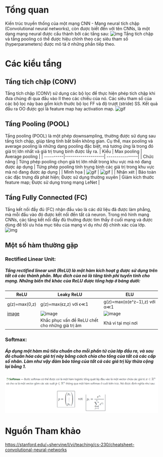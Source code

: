 # Tổng quan
Kiến trúc truyền thống của một mạng CNN - Mạng neural tích chập (Convolutional neural networks), còn được biết đến với tên CNNs, là một dạng mạng neural được cấu thành bởi các tầng sau:
![img](https://stanford.edu/~shervine/teaching/cs-230/illustrations/architecture-cnn-vi.jpeg?6b63c596f802c81d7cff2028ae6572ab)
Tầng tích chập và tầng pooling có thể được hiệu chỉnh theo các siêu tham số (hyperparameters) được mô tả ở những phần tiếp theo.
# Các kiểu tầng
## Tầng tích chập (CONV)
Tầng tích chập (CONV) sử dụng các bộ lọc để thực hiện phép tích chập khi đưa chúng đi qua đầu vào II theo các chiều của nó. Các siêu tham số của các bộ lọc này bao gồm kích thước bộ lọc FF và độ trượt (stride) SS. Kết quả đầu ra OO được gọi là feature map hay activation map.
![gif](https://stanford.edu/~shervine/teaching/cs-230/illustrations/convolution-layer-a.png?1c517e00cb8d709baf32fc3d39ebae67)
## Tầng Pooling (POOL)
Tầng pooling (POOL) là một phép downsampling, thường được sử dụng sau tầng tích chập, giúp tăng tính bất biến không gian. Cụ thể, max pooling và average pooling là những dạng pooling đặc biệt, mà tương ứng là trong đó giá trị lớn nhất và giá trị trung bình được lấy ra.
| Kiểu      | Max pooling          | Average pooling  |
| ----------|--------------------| ----------------|
| Chức năng | Từng phép pooling chọn giá trị lớn nhất trong khu vực mà nó đang được áp dụng | Từng phép pooling tính trung bình các giá trị trong khu vực mà nó đang được áp dụng |
| Minh họa  | ![gif](https://stanford.edu/~shervine/teaching/cs-230/illustrations/max-pooling-a.png?711b14799d07f9306864695e2713ae07) | ![gif](https://stanford.edu/~shervine/teaching/cs-230/illustrations/average-pooling-a.png?58f9ab6d61248c3ec8d526ef65763d2f) |
| Nhận xét  | Bảo toàn các đặc trưng đã phát hiện; Được sử dụng thường xuyên | Giảm kích thước feature map; Được sử dụng trong mạng LeNet |
## Tầng Fully Connected (FC)
Tầng kết nối đầy đủ (FC) nhận đầu vào là các dữ liệu đã được làm phẳng, mà mỗi đầu vào đó được kết nối đến tất cả neuron. Trong mô hình mạng CNNs, các tầng kết nối đầy đủ thường được tìm thấy ở cuối mạng và được dùng để tối ưu hóa mục tiêu của mạng ví dụ như độ chính xác của lớp.
![img](https://stanford.edu/~shervine/teaching/cs-230/illustrations/fully-connected-ltr.png?32caf9e07c79d652faa292812579d063)

## Một số hàm thường gặp
### Rectified Linear Unit: 
##### Tầng rectified linear unit (ReLU) là một hàm kích hoạt g được sử dụng trên tất cả các thành phần. Mục đích của nó là tăng tính phi tuyến tính cho mạng. Những biến thể khác của ReLU được tổng hợp ở bảng dưới:
|ReLU           |Leaky ReLU                |ELU                         |
| --------------|------------------------|---------------------------|
|g(z)=max(0,z)  |g(z)=max(ϵz,z)  với ϵ≪1  |g(z)=max(α(e^z−1),z) với α≪1 |
|[image](https://user-images.githubusercontent.com/79900186/115330150-b6a3a180-a1bd-11eb-9439-d348e3ad1e37.png)|![image](https://user-images.githubusercontent.com/79900186/115330197-c9b67180-a1bd-11eb-8f23-f81add56e28f.png)|![image](https://user-images.githubusercontent.com/79900186/115330222-d63aca00-a1bd-11eb-975d-660ed41932da.png)| 
|               | Khắc phục vấn đề ReLU chết cho những giá trị âm | Khả vi tại mọi nơi |
### Softmax: 
##### Áp dụng một hàm mũ tiêu chuẩn cho mỗi phần tử của lớp đầu ra, và sau đó chuẩn hóa các giá trị này bằng cách chia cho tổng của tất cả các cấp số nhân. Làm như vậy đảm bảo tổng của tất cả các giá trị lũy thừa cộng lại bằng 1.
![img](softmax.PNG)
# Nguồn Tham khảo
https://stanford.edu/~shervine/l/vi/teaching/cs-230/cheatsheet-convolutional-neural-networks

